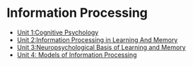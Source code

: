 # Information Processing
- [Unit 1:Cognitive Psychology](./unit-1/cognitive-toc.md)
- [Unit 2:Information Processing in Learning And Memory](./unit-2/learning-and-memory-toc.md)
- [Unit 3:Neuropsychological Basis of Learning and Memory](./unit-3/neuropsychological-basis-of-learning-and-memory.md)
- [Unit 4: Models of Information Processing](./unit-4/models-of-information-processing.md)
